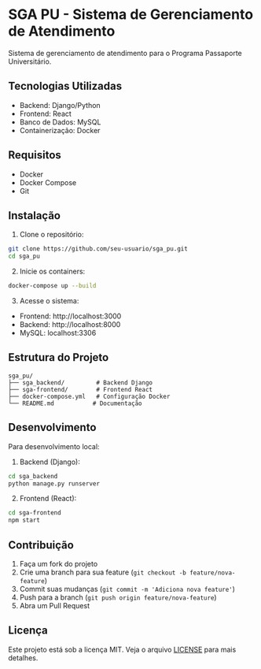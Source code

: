 # SGA PU - Sistema de Gerenciamento de Atendimento

Sistema de gerenciamento de atendimento para o Programa Passaporte Universitário.

## Tecnologias Utilizadas

- Backend: Django/Python
- Frontend: React
- Banco de Dados: MySQL
- Containerização: Docker

## Requisitos

- Docker
- Docker Compose
- Git

## Instalação

1. Clone o repositório:
```bash
git clone https://github.com/seu-usuario/sga_pu.git
cd sga_pu
```

2. Inicie os containers:
```bash
docker-compose up --build
```

3. Acesse o sistema:
- Frontend: http://localhost:3000
- Backend: http://localhost:8000
- MySQL: localhost:3306

## Estrutura do Projeto

```
sga_pu/
├── sga_backend/         # Backend Django
├── sga-frontend/        # Frontend React
├── docker-compose.yml   # Configuração Docker
└── README.md           # Documentação
```

## Desenvolvimento

Para desenvolvimento local:

1. Backend (Django):
```bash
cd sga_backend
python manage.py runserver
```

2. Frontend (React):
```bash
cd sga-frontend
npm start
```

## Contribuição

1. Faça um fork do projeto
2. Crie uma branch para sua feature (`git checkout -b feature/nova-feature`)
3. Commit suas mudanças (`git commit -m 'Adiciona nova feature'`)
4. Push para a branch (`git push origin feature/nova-feature`)
5. Abra um Pull Request

## Licença

Este projeto está sob a licença MIT. Veja o arquivo [LICENSE](LICENSE) para mais detalhes. 